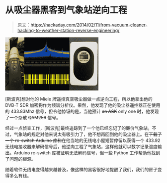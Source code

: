# 从吸尘器黑客到气象站逆向工程

> 原文：<https://hackaday.com/2014/02/11/from-vacuum-cleaner-hacking-to-weather-station-reverse-engineering/>

![spectrum](img/2604a8130b409224b487a6b09fd5cf56.png)

[斯波克]想对他的 Miele 牌遥控真空吸尘器做一点逆向工程，所以他拿出他的 DVB-T SDR 加密狗作为频谱分析仪。果然，他发现了他的吸尘器遥控器正在使用的 433.83Mhz 信号，但令他惊讶的是，当他预计 ~~an ASK~~ only one 时，他发现了一个杂散 ~~QAM256~~ 信号。

经过一点侦查工作，[斯波克]最终追踪到了一个他已经忘记了的廉价气象站。不过，气象站的规定对他来说太有吸引力了，他不想再回到他的吸尘器上。在~~下载了一个 rc-switch Arduino 库和~~在他当地的无线电小屋短暂停留以获得一个 433.92 无线电接收器来解码信号后，他逆向工程了气象站，这样他就可以数字记录温度输出。Arduino rc-switch 库被证明无法解码信号，但一些 Python 工作帮助他找到了问题的根源。

随着软件无线电变得越来越普及，像这样的黑客很好地提醒了我们，我们的房子变得多么有线。